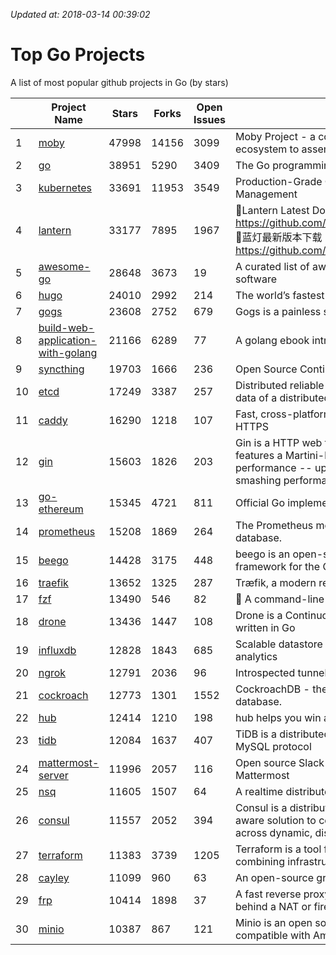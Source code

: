 *Updated at: 2018-03-14 00:39:02* 
# Top Go Projects
A list of most popular github projects in Go (by stars)

|    | Project Name | Stars | Forks | Open Issues | Description |
| -- | ------------ | ----- | ----- | ----------- | ----------- |
| 1 | [moby](https://github.com/moby/moby) | 47998 | 14156 | 3099 | Moby Project - a collaborative project for the container ecosystem to assemble container-based systems |
| 2 | [go](https://github.com/golang/go) | 38951 | 5290 | 3409 | The Go programming language |
| 3 | [kubernetes](https://github.com/kubernetes/kubernetes) | 33691 | 11953 | 3549 | Production-Grade Container Scheduling and Management |
| 4 | [lantern](https://github.com/getlantern/lantern) | 33177 | 7895 | 1967 | 🔴Lantern Latest Download https://github.com/getlantern/lantern/releases/tag/latest 🔴蓝灯最新版本下载 https://github.com/getlantern/forum/issues/833 🔴  |
| 5 | [awesome-go](https://github.com/avelino/awesome-go) | 28648 | 3673 | 19 | A curated list of awesome Go frameworks, libraries and software |
| 6 | [hugo](https://github.com/gohugoio/hugo) | 24010 | 2992 | 214 | The world’s fastest framework for building websites. |
| 7 | [gogs](https://github.com/gogits/gogs) | 23608 | 2752 | 679 | Gogs is a painless self-hosted Git service. |
| 8 | [build-web-application-with-golang](https://github.com/astaxie/build-web-application-with-golang) | 21166 | 6289 | 77 | A golang ebook intro how to build a web with golang |
| 9 | [syncthing](https://github.com/syncthing/syncthing) | 19703 | 1666 | 236 | Open Source Continuous File Synchronization |
| 10 | [etcd](https://github.com/coreos/etcd) | 17249 | 3387 | 257 | Distributed reliable key-value store for the most critical data of a distributed system |
| 11 | [caddy](https://github.com/mholt/caddy) | 16290 | 1218 | 107 | Fast, cross-platform HTTP/2 web server with automatic HTTPS |
| 12 | [gin](https://github.com/gin-gonic/gin) | 15603 | 1826 | 203 | Gin is a HTTP web framework written in Go (Golang). It features a Martini-like API with much better performance -- up to 40 times faster. If you need smashing performance, get yourself some Gin. |
| 13 | [go-ethereum](https://github.com/ethereum/go-ethereum) | 15345 | 4721 | 811 | Official Go implementation of the Ethereum protocol |
| 14 | [prometheus](https://github.com/prometheus/prometheus) | 15208 | 1869 | 264 | The Prometheus monitoring system and time series database. |
| 15 | [beego](https://github.com/astaxie/beego) | 14428 | 3175 | 448 | beego is an open-source, high-performance web framework for the Go programming language. |
| 16 | [traefik](https://github.com/containous/traefik) | 13652 | 1325 | 287 | Træfik, a modern reverse proxy |
| 17 | [fzf](https://github.com/junegunn/fzf) | 13490 | 546 | 82 | :cherry_blossom: A command-line fuzzy finder |
| 18 | [drone](https://github.com/drone/drone) | 13436 | 1447 | 108 | Drone is a Continuous Delivery platform built on Docker, written in Go |
| 19 | [influxdb](https://github.com/influxdata/influxdb) | 12828 | 1843 | 685 | Scalable datastore for metrics, events, and real-time analytics |
| 20 | [ngrok](https://github.com/inconshreveable/ngrok) | 12791 | 2036 | 96 | Introspected tunnels to localhost |
| 21 | [cockroach](https://github.com/cockroachdb/cockroach) | 12773 | 1301 | 1552 | CockroachDB - the open source, cloud-native SQL database. |
| 22 | [hub](https://github.com/github/hub) | 12414 | 1210 | 198 | hub helps you win at git. |
| 23 | [tidb](https://github.com/pingcap/tidb) | 12084 | 1637 | 407 | TiDB is a distributed HTAP database compatible with the MySQL protocol  |
| 24 | [mattermost-server](https://github.com/mattermost/mattermost-server) | 11996 | 2057 | 116 | Open source Slack-alternative in Golang and React - Mattermost |
| 25 | [nsq](https://github.com/nsqio/nsq) | 11605 | 1507 | 64 | A realtime distributed messaging platform |
| 26 | [consul](https://github.com/hashicorp/consul) | 11557 | 2052 | 394 | Consul is a distributed, highly available, and data center aware solution to connect and configure applications across dynamic, distributed infrastructure. |
| 27 | [terraform](https://github.com/hashicorp/terraform) | 11383 | 3739 | 1205 | Terraform is a tool for building, changing, and combining infrastructure safely and efficiently. |
| 28 | [cayley](https://github.com/cayleygraph/cayley) | 11099 | 960 | 63 | An open-source graph database |
| 29 | [frp](https://github.com/fatedier/frp) | 10414 | 1898 | 37 | A fast reverse proxy to help you expose a local server behind a NAT or firewall to the internet. |
| 30 | [minio](https://github.com/minio/minio) | 10387 | 867 | 121 | Minio is an open source object storage server compatible with Amazon S3 APIs |
